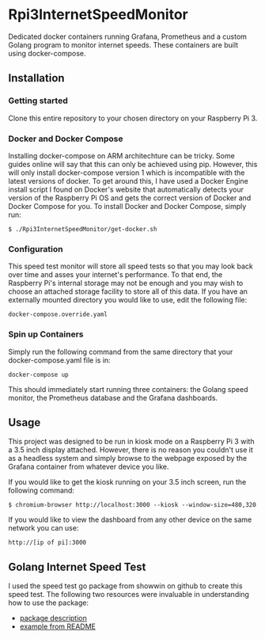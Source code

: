# Rpi3InternetSpeedMonitor
Dedicated docker containers running Grafana, Prometheus and a custom Golang program to monitor internet speeds.
These containers are built using docker-compose.

## Installation
### Getting started
Clone this entire repository to your chosen directory on your Raspberry Pi 3.

### Docker and Docker Compose
Installing docker-compose on ARM architechture can be tricky.  Some guides online will say that this can only be achieved using pip.  However, this will only install docker-compose version 1 which is incompatible with the latest versions of docker.
To get around this, I have used a Docker Engine install script I found on Docker's website that automatically detects your version of the Raspberry Pi OS and gets the correct version of Docker and Docker Compose for you.
To install Docker and Docker Compose, simply run:

`$ ./Rpi3InternetSpeedMonitor/get-docker.sh`

### Configuration
This speed test monitor will store all speed tests so that you may look back over time and asses your internet's performance.  To that end, the Raspberry Pi's internal storage may not be enough and you may wish to choose an attached storage facility to store all of this data.  If you have an externally mounted directory you would like to use, edit the following file:

`docker-compose.override.yaml`

### Spin up Containers
Simply run the following command from the same directory that your docker-compose.yaml file is in:

`docker-compose up`

This should immediately start running three containers: the Golang speed monitor, the Prometheus database and the Grafana dashboards.

## Usage
This project was designed to be run in kiosk mode on a Raspberry Pi 3 with a 3.5 inch display attached.  However, there is no reason you couldn't use it as a headless system and simply browse to the webpage exposed by the Grafana container from whatever device you like.

If you would like to get the kiosk running on your 3.5 inch screen, run the following command:

`$ chromium-browser http://localhost:3000 --kiosk --window-size=480,320`

If you would like to view the dashboard from any other device on the same network you can use:

`http://[ip of pi]:3000`

## Golang Internet Speed Test
I used the speed test go package from showwin on github to create this speed test. The following two resources were invaluable in understanding how to use the package:

- [package description](https://pkg.go.dev/github.com/showwin/speedtest-go/speedtest#Server.DownloadTest)
- [example from README](https://github.com/showwin/speedtest-go/blob/master/example/main.go)


